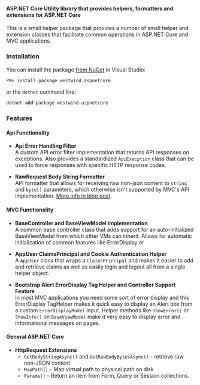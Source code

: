 #### ASP.NET Core Utility library that provides helpers, formatters and extensions for ASP.NET Core

This is a small helper package that provides a number of small helper and extension classes that facilitate common operations in ASP.NET Core and MVC applications.

### Installation
You can install the package [from NuGet](https://www.nuget.org/packages/Westwind.AspNetCore/) in Visual Studio:


```ps
PM> install-package westwind.aspnetcore
```

or the `dotnet` command line:

```ps
dotnet add package westwind.aspnetcore
```

### Features

#### Api Functionality

* **Api Error Handling Filter**  
A custom API error filter implementation that returns API responses on exceptions. Also provides a standardized `ApiExecption` class that can be used to force responses with specific HTTP response codes.

* **RawRequest Body String Formatter**   
API formatter that allows for receiving raw non-json content to `string` and `byte[]` parameters, which otherwise isn't supported by MVC's API implementation. [More info in blog post](https://weblog.west-wind.com/posts/2017/Sep/14/Accepting-Raw-Request-Body-Content-in-ASPNET-Core-API-Controllers).

#### MVC Functionality

* **BaseController and BaseViewModel implementation**  
A common base controller class that adds support for an auto-initialized BaseViewModel from which other VMs can inherit. Allows for automatic initialization of common features like ErrorDisplay or 

* **AppUser ClaimsPrincipal and Cookie Authentication Helper**  
A `AppUser` class that wraps a `ClaimsPrincipal` and makes it easier to add and retrieve claims as well as easily login and logout all from a single helper object.

* **Bootstrap Alert ErrorDisplay Tag Helper and Controller Support Feature**  
In most MVC applications you need some sort of error display and this ErrorDisplay TagHelper makes it quick easy to display an Alert box from a custom `ErrorDisplayModel` input. Helper methods like `ShowError()` or `ShowInfo()` on `BaseViewModel` make it very easy to display error and informational messages on pages.

#### General ASP.NET Core

* **HttpRequest Extensions**  
    * `GetBodyStringAsync()` and `GetRawBodyBytesAsync()`  - retrieve raw non-JSON content
    * `MapPath()` - Map virtual path to physical path on disk
    * `Params()` - Return an item from Form, Query or Session collections.


